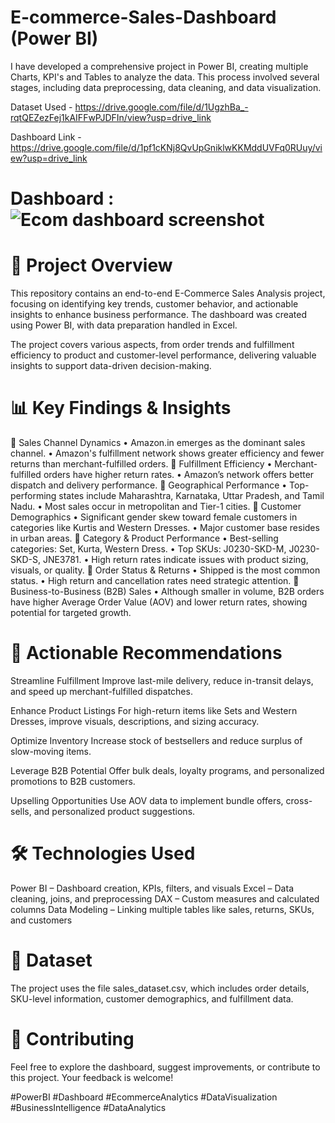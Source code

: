 # E-commerce-Sales-Dashboard (Power BI)
I have developed a comprehensive project in Power BI, creating multiple Charts, KPI's and Tables to analyze the data. This process involved several stages, including data preprocessing, data cleaning, and data visualization.

Dataset Used - https://drive.google.com/file/d/1UgzhBa_-rqtQEZezFej1kAIFFwPJDFIn/view?usp=drive_link

Dashboard Link - https://drive.google.com/file/d/1pf1cKNj8QvUpGniklwKKMddUVFq0RUuy/view?usp=drive_link

# Dashboard : ![Ecom dashboard screenshot](https://github.com/user-attachments/assets/f02ff783-0c76-47c5-9549-5a440a66c44c)



# 🚀 Project Overview
This repository contains an end-to-end E-Commerce Sales Analysis project, focusing on identifying key trends, customer behavior, and actionable insights to enhance business performance. The dashboard was created using Power BI, with data preparation handled in Excel.

The project covers various aspects, from order trends and fulfillment efficiency to product and customer-level performance, delivering valuable insights to support data-driven decision-making.

# 📊 Key Findings & Insights
🔹 Sales Channel Dynamics
•	Amazon.in emerges as the dominant sales channel.
•	Amazon's fulfillment network shows greater efficiency and fewer returns than merchant-fulfilled orders.
🔹 Fulfillment Efficiency
•	Merchant-fulfilled orders have higher return rates.
•	Amazon’s network offers better dispatch and delivery performance.
🔹 Geographical Performance
•	Top-performing states include Maharashtra, Karnataka, Uttar Pradesh, and Tamil Nadu.
•	Most sales occur in metropolitan and Tier-1 cities.
🔹 Customer Demographics
•	Significant gender skew toward female customers in categories like Kurtis and Western Dresses.
•	Major customer base resides in urban areas.
🔹 Category & Product Performance
•	Best-selling categories: Set, Kurta, Western Dress.
•	Top SKUs: J0230-SKD-M, J0230-SKD-S, JNE3781.
•	High return rates indicate issues with product sizing, visuals, or quality.
🔹 Order Status & Returns
•	Shipped is the most common status.
•	High return and cancellation rates need strategic attention.
🔹 Business-to-Business (B2B) Sales
•	Although smaller in volume, B2B orders have higher Average Order Value (AOV) and lower return rates, showing potential for targeted growth.


# 📝 Actionable Recommendations
Streamline Fulfillment
Improve last-mile delivery, reduce in-transit delays, and speed up merchant-fulfilled dispatches.

Enhance Product Listings
For high-return items like Sets and Western Dresses, improve visuals, descriptions, and sizing accuracy.

Optimize Inventory
Increase stock of bestsellers and reduce surplus of slow-moving items.

Leverage B2B Potential
Offer bulk deals, loyalty programs, and personalized promotions to B2B customers.

Upselling Opportunities
Use AOV data to implement bundle offers, cross-sells, and personalized product suggestions.

# 🛠 Technologies Used
Power BI – Dashboard creation, KPIs, filters, and visuals
Excel – Data cleaning, joins, and preprocessing
DAX – Custom measures and calculated columns
Data Modeling – Linking multiple tables like sales, returns, SKUs, and customers
# 📁 Dataset
The project uses the file sales_dataset.csv, which includes order details, SKU-level information, customer demographics, and fulfillment data.

# 🤝 Contributing
Feel free to explore the dashboard, suggest improvements, or contribute to this project.
Your feedback is welcome!

#PowerBI #Dashboard #EcommerceAnalytics #DataVisualization #BusinessIntelligence #DataAnalytics
